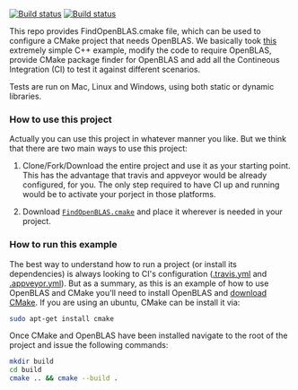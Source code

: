 [![Build status](https://travis-ci.org/openmeeg/findmkl_cmake.svg?branch=master)](https://travis-ci.org/openmeeg/findmkl_cmake/branches)
[![Build status](https://ci.appveyor.com/api/projects/status/0dfbalwmtix81it8?svg=true)](https://ci.appveyor.com/project/openmeegci/findmkl-cmake)

This repo provides FindOpenBLAS.cmake file, which can be used to configure a CMake project that needs OpenBLAS.
We basically took [this](https://github.com/jameskbride/cmake-hello-world) extremely simple C++ example,
modify the code to require OpenBLAS, provide CMake package finder for OpenBLAS and add all the Contineous Integration (CI) to test it against different scenarios. 

Tests are run on Mac, Linux and Windows, using both static or dynamic libraries.

### How to use this project ###
Actually you can use this project in whatever manner you like. But we think that there are two main ways to use this project:

1. Clone/Fork/Download the entire project and use it as your starting point. This has the advantage that travis and appveyor would be already configured, for you. The only step required to have CI up and running would be to activate your porject in those platforms.

2. Download [`FindOpenBLAS.cmake`](./cmake/FindOpenBLAS.cmake) and place it wherever is needed in your project.

### How to run this example ###
The best way to understand how to run a project (or install its dependencies) is always looking to CI's configuration ([.travis.yml](./.travis.yml) and [.appveyor.yml](./.appveyor.yml)). 
But as a summary, as this is an example of how to use OpenBLAS and CMake you'll need to install OpenBLAS and [download CMake](http://www.cmake.org/cmake/resources/software.html). If you are using an ubuntu, CMake can be install it via:
```bash
sudo apt-get install cmake
```
Once CMake and OpenBLAS have been installed navigate to the root of the project and issue the following commands:
```bash
mkdir build
cd build
cmake .. && cmake --build .
```
